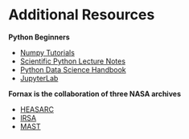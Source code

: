 # Additional Resources

**Python Beginners**

-   [Numpy Tutorials](https://numpy.org/numpy-tutorials/)
-   [Scientific Python Lecture Notes](https://lectures.scientific-python.org/)
-   [Python Data Science Handbook](https://jakevdp.github.io/PythonDataScienceHandbook/)
-   [JupyterLab](https://jupyter.org/)

**Fornax is the collaboration of three NASA archives**

-   [HEASARC](https://heasarc.gsfc.nasa.gov/)
-   [IRSA](https://irsa.ipac.caltech.edu)
-   [MAST](https://archive.stsci.edu/)
